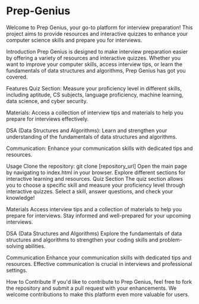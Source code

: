 # Prep-Genius
Welcome to Prep Genius, your go-to platform for interview preparation! This project aims to provide resources and interactive quizzes to enhance your computer science skills and prepare you for interviews.

Introduction
Prep Genius is designed to make interview preparation easier by offering a variety of resources and interactive quizzes. Whether you want to improve your computer skills, access interview tips, or learn the fundamentals of data structures and algorithms, Prep Genius has got you covered.

Features
Quiz Section: Measure your proficiency level in different skills, including aptitude, CS subjects, language proficiency, machine learning, data science, and cyber security.

Materials: Access a collection of interview tips and materials to help you prepare for interviews effectively.

DSA (Data Structures and Algorithms): Learn and strengthen your understanding of the fundamentals of data structures and algorithms.

Communication: Enhance your communication skills with dedicated tips and resources.

Usage
Clone the repository: git clone [repository_url]
Open the main page by navigating to index.html in your browser.
Explore different sections for interactive learning and resources.
Quiz Section
The quiz section allows you to choose a specific skill and measure your proficiency level through interactive quizzes. Select a skill, answer questions, and check your knowledge!

Materials
Access interview tips and a collection of materials to help you prepare for interviews. Stay informed and well-prepared for your upcoming interviews.

DSA (Data Structures and Algorithms)
Explore the fundamentals of data structures and algorithms to strengthen your coding skills and problem-solving abilities.

Communication
Enhance your communication skills with dedicated tips and resources. Effective communication is crucial in interviews and professional settings.

How to Contribute
If you'd like to contribute to Prep Genius, feel free to fork the repository and submit a pull request with your enhancements. We welcome contributions to make this platform even more valuable for users.


